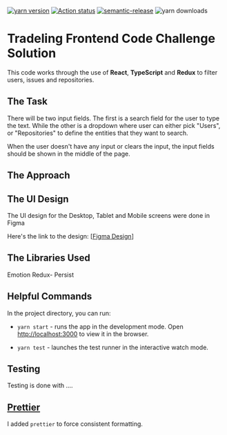 [![yarn version](https://badge.fury.io/js/cra-template-typescript-redux.svg)](https://badge.fury.io/js/cra-template-typescript-redux)
[![Action status](https://github.com/alexandr-g/cra-template-typescript-redux/workflows/CI/badge.svg?branch=master)](https://github.com/alexandr-g/cra-template-typescript-redux/actions)
[![semantic-release](https://img.shields.io/badge/%20%20%F0%9F%93%A6%F0%9F%9A%80-semantic--release-e10079.svg)](https://github.com/semantic-release/semantic-release)
![yarn downloads](https://img.shields.io/npm/dm/cra-template-typescript-redux)

# Tradeling Frontend Code Challenge Solution

This code works through the use of **React**, **TypeScript** and **Redux** to filter users, issues and repositories.

## The Task

There will be two input fields. The first is a search field for the user to type the text. While the other is a dropdown where user can either pick "Users", or "Repositories" to define the entities that they want to search.

When the user doesn't have any input or clears the input, the input fields should be shown in the middle of the page.

## The Approach

## The UI Design

The UI design for the Desktop, Tablet and Mobile screens were done in Figma

Here's the link to the design:
[[Figma Design](https://www.figma.com/file/4iXpoo26sm8LGA6AuQdc8I/Tradeling-Code-Challenge?node-id=0%3A1)]

## The Libraries Used

Emotion
Redux- Persist

## Helpful Commands

In the project directory, you can run:

- `yarn start` - runs the app in the development mode. Open [http://localhost:3000](http://localhost:3000) to view it in the browser.

- `yarn test` - launches the test runner in the interactive watch mode.

## Testing

Testing is done with ....

## [Prettier](https://prettier.io/)

I added `prettier` to force consistent formatting.
